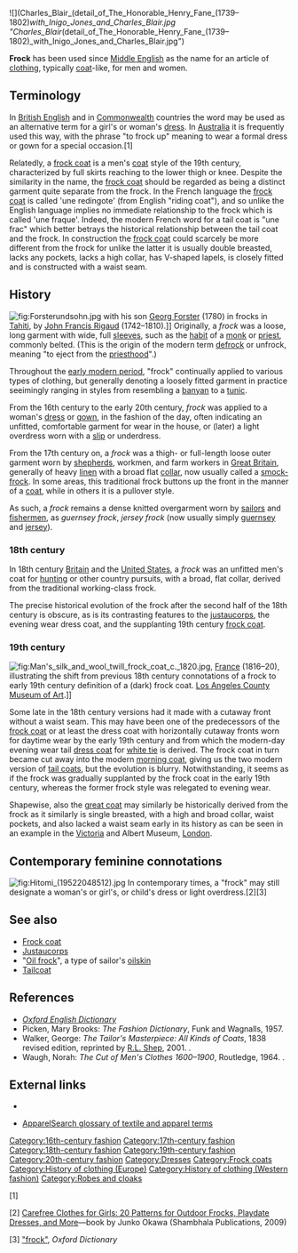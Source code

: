 ![](Charles_Blair_(detail_of_The_Honorable_Henry_Fane_(1739–1802)_with_Inigo_Jones_and_Charles_Blair.jpg "Charles_Blair_(detail_of_The_Honorable_Henry_Fane_(1739–1802)_with_Inigo_Jones_and_Charles_Blair.jpg")

**Frock** has been used since [Middle
English](Middle_English "wikilink") as the name for an article of
[clothing](clothing "wikilink"), typically
[coat](coat_(clothing) "wikilink")-like, for men and women.

## Terminology

In [British English](British_English "wikilink") and in
[Commonwealth](Commonwealth "wikilink") countries the word may be used
as an alternative term for a girl's or woman's
[dress](dress "wikilink"). In [Australia](Australia "wikilink") it is
frequently used this way, with the phrase "to frock up" meaning to wear
a formal dress or gown for a special occasion.[1]

Relatedly, a [frock coat](frock_coat "wikilink") is a men's
[coat](Coat_(clothing) "wikilink") style of the 19th century,
characterized by full skirts reaching to the lower thigh or knee.
Despite the similarity in the name, the [frock
coat](frock_coat "wikilink") should be regarded as being a distinct
garment quite separate from the frock. In the French language the [frock
coat](frock_coat "wikilink") is called 'une redingote' (from English
"riding coat"), and so unlike the English language implies no immediate
relationship to the frock which is called 'une fraque'. Indeed, the
modern French word for a tail coat is "une frac" which better betrays
the historical relationship between the tail coat and the frock. In
construction the [frock coat](frock_coat "wikilink") could scarcely be
more different from the frock for unlike the latter it is usually double
breasted, lacks any pockets, lacks a high collar, has V-shaped lapels,
is closely fitted and is constructed with a waist seam.

## History

![](Forsterundsohn.jpg "fig:Forsterundsohn.jpg") with his son [Georg
Forster](Georg_Forster "wikilink") (1780) in frocks in
[Tahiti](Tahiti "wikilink"), by [John Francis
Rigaud](John_Francis_Rigaud "wikilink") (1742–1810).\]\] Originally, a
*frock* was a loose, long garment with wide, full
[sleeves](sleeve "wikilink"), such as the
[habit](Religious_clothing "wikilink") of a [monk](monk "wikilink") or
[priest](priest "wikilink"), commonly belted. (This is the origin of the
modern term [defrock](defrock "wikilink") or unfrock, meaning "to eject
from the [priesthood](clergy "wikilink")".)

Throughout the [early modern period](early_modern_period "wikilink"),
"frock" continually applied to various types of clothing, but generally
denoting a loosely fitted garment in practice seeimingly ranging in
styles from resembling a [banyan](Banyan_(clothing) "wikilink") to a
[tunic](tunic "wikilink").

From the 16th century to the early 20th century, *frock* was applied to
a woman's [dress](Dress_(garment) "wikilink") or
[gown](gown "wikilink"), in the fashion of the day, often indicating an
unfitted, comfortable garment for wear in the house, or (later) a light
overdress worn with a [slip](Slip_(clothing) "wikilink") or underdress.

From the 17th century on, a *frock* was a thigh- or full-length loose
outer garment worn by [shepherds](shepherd "wikilink"), workmen, and
farm workers in [Great Britain](Great_Britain "wikilink"), generally of
heavy [linen](linen "wikilink") with a broad flat
[collar](collar_(clothing) "wikilink"), now usually called a
[smock-frock](smock-frock "wikilink"). In some areas, this traditional
frock buttons up the front in the manner of a
[coat](coat_(clothing) "wikilink"), while in others it is a pullover
style.

As such, a *frock* remains a dense knitted overgarment worn by
[sailors](sailor "wikilink") and [fishermen](fisherman "wikilink"), as
*guernsey frock*, *jersey frock* (now usually simply
[guernsey](Guernsey_(clothing) "wikilink") and
[jersey](Jersey_(clothing) "wikilink")).

### 18th century

In 18th century [Britain](United_Kingdom "wikilink") and the [United
States](United_States "wikilink"), a *frock* was an unfitted men's coat
for [hunting](hunting "wikilink") or other country pursuits, with a
broad, flat collar, derived from the traditional working-class frock.

The precise historical evolution of the frock after the second half of
the 18th century is obscure, as is its contrasting features to the
[justaucorps](justaucorps "wikilink"), the evening wear dress coat, and
the supplanting 19th century [frock coat](frock_coat "wikilink").

### 19th century

![](Man's_silk_and_wool_twill_frock_coat_c._1820.jpg "fig:Man's_silk_and_wool_twill_frock_coat_c._1820.jpg"),
[France](France "wikilink") (1816–20), illustrating the shift from
previous 18th century connotations of a frock to early 19th century
definition of a (dark) frock coat. [Los Angeles County Museum of
Art](Los_Angeles_County_Museum_of_Art "wikilink").\]\]

Some late in the 18th century versions had it made with a cutaway front
without a waist seam. This may have been one of the predecessors of the
[frock coat](frock_coat "wikilink") or at least the dress coat with
horizontally cutaway fronts worn for daytime wear by the early 19th
century and from which the modern-day evening wear tail [dress
coat](dress_coat "wikilink") for [white tie](white_tie "wikilink") is
derived. The frock coat in turn became cut away into the modern [morning
coat](morning_coat "wikilink"), giving us the two modern version of
[tail coats](tail_coat "wikilink"), but the evolution is blurry.
Notwithstanding, it seems as if the frock was gradually supplanted by
the frock coat in the early 19th century, whereas the former frock style
was relegated to evening wear.

Shapewise, also the [great coat](great_coat "wikilink") may similarly be
historically derived from the frock as it similarly is single breasted,
with a high and broad collar, waist pockets, and also lacked a waist
seam early in its history as can be seen in an example in the
[Victoria](Victoria_and_Albert_Museum "wikilink") and Albert Museum,
[London](London "wikilink").

## Contemporary feminine connotations

![](Hitomi_(19522048512).jpg "fig:Hitomi_(19522048512).jpg") In
contemporary times, a "frock" may still designate a woman's or girl's,
or child's dress or light overdress.[2][3]

## See also

-   [Frock coat](Frock_coat "wikilink")
-   [Justaucorps](Justaucorps "wikilink")
-   "[Oil frock](Oil_frock "wikilink")", a type of sailor's
    [oilskin](oilskin "wikilink")
-   [Tailcoat](Tailcoat "wikilink")

## References

-   *[Oxford English Dictionary](Oxford_English_Dictionary "wikilink")*
-   Picken, Mary Brooks: *The Fashion Dictionary*, Funk and
    Wagnalls, 1957.
-   Walker, George: *The Tailor's Masterpiece: All Kinds of Coats*, 1838
    revised edition, reprinted by [R.L.
    Shep](R.L._Shep "wikilink"), 2001. .
-   Waugh, Norah: *The Cut of Men's Clothes 1600–1900*, Routledge, 1964.
    .

## External links

-

-   [ApparelSearch glossary of textile and apparel
    terms](http://www.apparelsearch.com/glossary.htm)

[Category:16th-century
fashion](Category:16th-century_fashion "wikilink")
[Category:17th-century
fashion](Category:17th-century_fashion "wikilink")
[Category:18th-century
fashion](Category:18th-century_fashion "wikilink")
[Category:19th-century
fashion](Category:19th-century_fashion "wikilink")
[Category:20th-century
fashion](Category:20th-century_fashion "wikilink")
[Category:Dresses](Category:Dresses "wikilink") [Category:Frock
coats](Category:Frock_coats "wikilink") [Category:History of clothing
(Europe)](Category:History_of_clothing_(Europe) "wikilink")
[Category:History of clothing (Western
fashion)](Category:History_of_clothing_(Western_fashion) "wikilink")
[Category:Robes and cloaks](Category:Robes_and_cloaks "wikilink")

[1]

[2] [Carefree Clothes for Girls: 20 Patterns for Outdoor Frocks,
Playdate Dresses, and
More](https://books.google.com/books/about/Carefree_Clothes_for_Girls.html?id=aBOuvrYcX1AC)—book
by Junko Okawa (Shambhala Publications, 2009)

[3] ["frock"](http://www.oxforddictionaries.com/definition/english/frock),
*Oxford Dictionary*